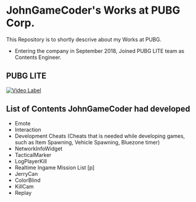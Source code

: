 # JohnGameCoder's Works at PUBG Corp.

This Repository is to shortly descrive about my Works at PUBG. 
* Entering the company in September 2018, Joined PUBG LITE team as Contents Engineer.

## PUBG LITE
[![Video Label](http://img.youtube.com/vi/vl4CuBw85f8/0.jpg)](https://youtu.be/vl4CuBw85f8)


## List of Contents JohnGameCoder had developed

* Emote
* Interaction
* Development Cheats 
(Cheats that is needed while developing games, such as  Item Spawning, Vehicle Spawning, Bluezone timer)
* NetworkInfoWidget
* TacticalMarker
* LogPlayerKill
* Realtime Ingame Mission List [p]
* JerryCan
* ColorBlind
* KillCam
* Replay
